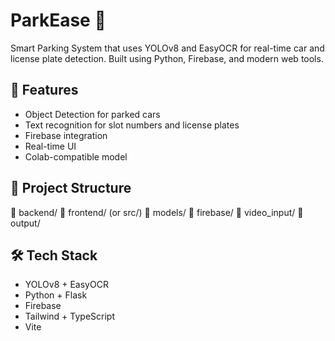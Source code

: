 # ParkEase 🚗

Smart Parking System that uses YOLOv8 and EasyOCR for real-time car and license plate detection. Built using Python, Firebase, and modern web tools.

## 🔧 Features
- Object Detection for parked cars
- Text recognition for slot numbers and license plates
- Firebase integration
- Real-time UI
- Colab-compatible model

## 🔗 Project Structure
📁 backend/
📁 frontend/ (or src/)
📁 models/
📁 firebase/
📁 video_input/
📁 output/

## 🛠️ Tech Stack
- YOLOv8 + EasyOCR
- Python + Flask
- Firebase
- Tailwind + TypeScript
- Vite
